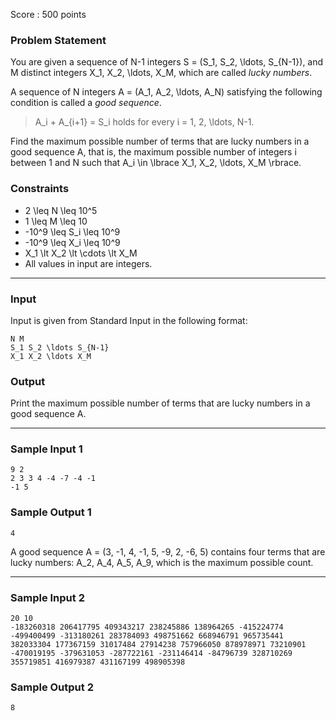 Score : 500 points

### Problem Statement

You are given a sequence of N-1 integers S = (S\_1, S\_2, \ldots, S\_{N-1}), and M distinct integers X\_1, X\_2, \ldots, X\_M, which are called *lucky numbers*.

A sequence of N integers A = (A\_1, A\_2, \ldots, A\_N) satisfying the following condition is called a *good sequence*.

> A\_i + A\_{i+1} = S\_i holds for every i = 1, 2, \ldots, N-1.

Find the maximum possible number of terms that are lucky numbers in a good sequence A, that is, the maximum possible number of integers i between 1 and N such that A\_i \in \lbrace X\_1, X\_2, \ldots, X\_M \rbrace.

### Constraints

* 2 \leq N \leq 10^5
* 1 \leq M \leq 10
* -10^9 \leq S\_i \leq 10^9
* -10^9 \leq X\_i \leq 10^9
* X\_1 \lt X\_2 \lt \cdots \lt X\_M
* All values in input are integers.

---

### Input

Input is given from Standard Input in the following format:

```
N M
S_1 S_2 \ldots S_{N-1}
X_1 X_2 \ldots X_M
```

### Output

Print the maximum possible number of terms that are lucky numbers in a good sequence A.

---

### Sample Input 1

```
9 2
2 3 3 4 -4 -7 -4 -1
-1 5
```

### Sample Output 1

```
4
```

A good sequence A = (3, -1, 4, -1, 5, -9, 2, -6, 5) contains four terms that are lucky numbers: A\_2, A\_4, A\_5, A\_9, which is the maximum possible count.

---

### Sample Input 2

```
20 10
-183260318 206417795 409343217 238245886 138964265 -415224774 -499400499 -313180261 283784093 498751662 668946791 965735441 382033304 177367159 31017484 27914238 757966050 878978971 73210901
-470019195 -379631053 -287722161 -231146414 -84796739 328710269 355719851 416979387 431167199 498905398
```

### Sample Output 2

```
8
```